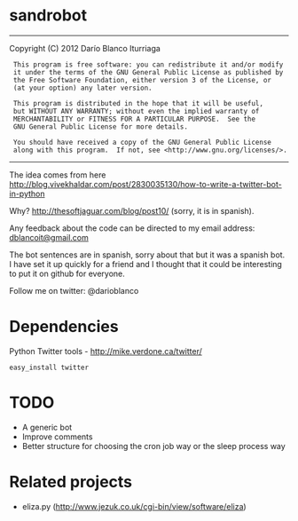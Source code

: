 sandrobot
=========

*************************************************************************
 Copyright (C) 2012  Darío Blanco Iturriaga

     This program is free software: you can redistribute it and/or modify
     it under the terms of the GNU General Public License as published by
     the Free Software Foundation, either version 3 of the License, or
     (at your option) any later version.

     This program is distributed in the hope that it will be useful,
     but WITHOUT ANY WARRANTY; without even the implied warranty of
     MERCHANTABILITY or FITNESS FOR A PARTICULAR PURPOSE.  See the
     GNU General Public License for more details.

     You should have received a copy of the GNU General Public License
     along with this program.  If not, see <http://www.gnu.org/licenses/>.
*************************************************************************



The idea comes from here
http://blog.vivekhaldar.com/post/2830035130/how-to-write-a-twitter-bot-in-python

Why? http://thesoftjaguar.com/blog/post10/ (sorry, it is in spanish).

Any feedback about the code can be directed to my email address: dblancoit@gmail.com

The bot sentences are in spanish, sorry about that but it was a spanish bot. I have set it up quickly for a friend and I thought that it could be interesting to put it on github for everyone.

Follow me on twitter: @darioblanco


# Dependencies
Python Twitter tools - http://mike.verdone.ca/twitter/

    easy_install twitter


# TODO
* A generic bot
* Improve comments
* Better structure for choosing the cron job way or the sleep process way


# Related projects
* eliza.py (http://www.jezuk.co.uk/cgi-bin/view/software/eliza)
